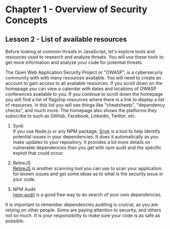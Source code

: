 # Chapter 1 - Overview of Security Concepts
## Lesson 2 - List of available resources

Before looking at common threats in JavaScript, let's explore tools and resources used to research and analyze threats. You will use these tools to get more information and analyze your code for potential threats.

The Open Web Application Security Project or "OWASP", is a cybersecuriy community with with many resources available. You will need to create an account to gain access to all available resources. If you scroll down on the homepage you can view a calendar with dates and locations of OWASP conferences available to you. If you continue to scroll down the homepage you will find a list of flagship resources where there is a link to display a list of resources. In this list you will see things like "cheatsheets", "dependency checks", and much more. The homepage also shows the platforms they subscribe to such as GitHub, Facebook, Linkedin, Twitter, etc. 

1. Synk<br>
If you use Node.js or any NPM package, [Snyk](https://www.snyk.io) is a tool to help identify potential issues in your dependencies. It does it automatically as you make updates to your repository. It provides a lot more details on vulnerable dependencies than you get with npm audit and the specific exploit that could occur.

2. RetireJS<br>
[RetireJS](https://github.com/RetireJS/retire.js) is another scanning tool you can use to scan your application for known issues and get some ideas as to what is the security issue in your code.

3. NPM Audit<br>
[npm-audit](https://docs.npmjs.com/cli/v7/commands/npm-audit) is a good free way to do search of your own dependencies.

It is important to remember dependencies auditing is cruicial, as you are relying on other people. Some are paying attention to security, and others not so much. It is your responsibility to make sure your code is as safe as possible.
